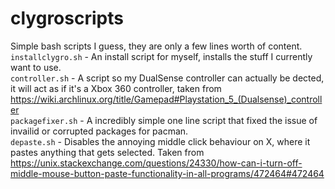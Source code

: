 # clygroscripts
Simple bash scripts I guess, they are only a few lines worth of content. <br>
`installclygro.sh` - An install script for myself, installs the stuff I currently want to use. <br>
`controller.sh` - A script so my DualSense controller can actually be dected, it will act as if it's a Xbox 360 controller, taken from https://wiki.archlinux.org/title/Gamepad#Playstation_5_(Dualsense)_controller <br>
`packagefixer.sh` - A incredibly simple one line script that fixed the issue of invailid or corrupted packages for pacman. <br>
`depaste.sh` - Disables the annoying middle click behaviour on X, where it pastes anything that gets selected. Taken from https://unix.stackexchange.com/questions/24330/how-can-i-turn-off-middle-mouse-button-paste-functionality-in-all-programs/472464#472464
